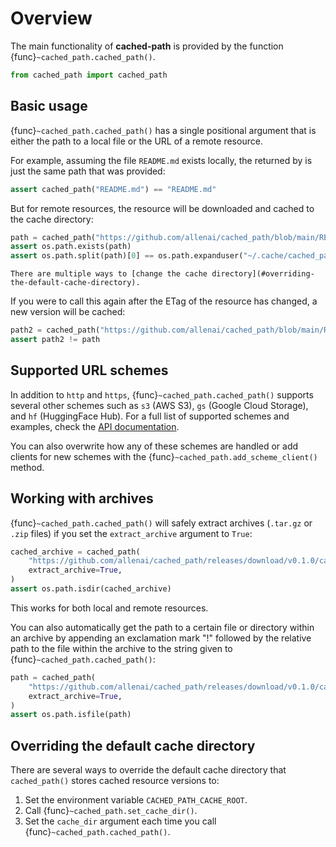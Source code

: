 Overview
========

The main functionality of **cached-path** is provided by the function {func}`~cached_path.cached_path()`.

```python
from cached_path import cached_path
```

## Basic usage

{func}`~cached_path.cached_path()` has a single positional argument that is either the path to a local file or the URL of a remote resource.

For example, assuming the file `README.md` exists locally, the returned by is just
the same path that was provided:

```python
assert cached_path("README.md") == "README.md"
```

But for remote resources, the resource will be downloaded and cached to the cache directory:

```python
path = cached_path("https://github.com/allenai/cached_path/blob/main/README.md")
assert os.path.exists(path)
assert os.path.split(path)[0] == os.path.expanduser("~/.cache/cached_path")
```

```{tip}
There are multiple ways to [change the cache directory](#overriding-the-default-cache-directory).
```

If you were to call this again after the ETag of the resource has changed, a new version will be cached:

```python
path2 = cached_path("https://github.com/allenai/cached_path/blob/main/README.md")
assert path2 != path
```

## Supported URL schemes

In addition to `http` and `https`, {func}`~cached_path.cached_path()` supports several other schemes such as `s3` (AWS S3), `gs` (Google Cloud Storage),
and `hf` (HuggingFace Hub).
For a full list of supported schemes and examples, check the [API documentation](api/cached_path).

You can also overwrite how any of these schemes are handled or add clients for new schemes with the {func}`~cached_path.add_scheme_client()` method.

## Working with archives

{func}`~cached_path.cached_path()` will safely extract archives (`.tar.gz` or `.zip` files) if you set the `extract_archive` argument to `True`:

```python
cached_archive = cached_path(
    "https://github.com/allenai/cached_path/releases/download/v0.1.0/cached_path-0.1.0.tar.gz",
    extract_archive=True,
)
assert os.path.isdir(cached_archive)
```

This works for both local and remote resources.

You can also automatically get the path to a certain file or directory within an archive by appending an exclamation mark "!" followed by
the relative path to the file within the archive to the string given to {func}`~cached_path.cached_path()`:

```python
path = cached_path(
    "https://github.com/allenai/cached_path/releases/download/v0.1.0/cached_path-0.1.0.tar.gz!README.md",
    extract_archive=True,
)
assert os.path.isfile(path)
```

## Overriding the default cache directory

There are several ways to override the default cache directory that `cached_path()` stores cached resource versions to:

1. Set the environment variable `CACHED_PATH_CACHE_ROOT`.
2. Call {func}`~cached_path.set_cache_dir()`.
3. Set the `cache_dir` argument each time you call {func}`~cached_path.cached_path()`.
